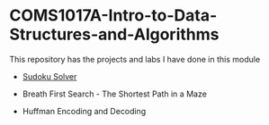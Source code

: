 # COMS1017A-Intro-to-Data-Structures-and-Algorithms

This repository has the projects and labs I have done in this module

* [Sudoku Solver](https://github.com/muaazbassa/COMS1017A-Intro-to-Data-Structures-and-Algorithms/tree/main/Sudoku%20Solver)

* Breath First Search - The Shortest Path in a Maze 

* Huffman Encoding and Decoding

